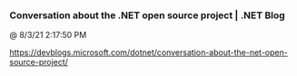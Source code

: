 ﻿

### Conversation about the .NET open source project | .NET Blog
@ 8/3/21 2:17:50 PM

https://devblogs.microsoft.com/dotnet/conversation-about-the-net-open-source-project/

